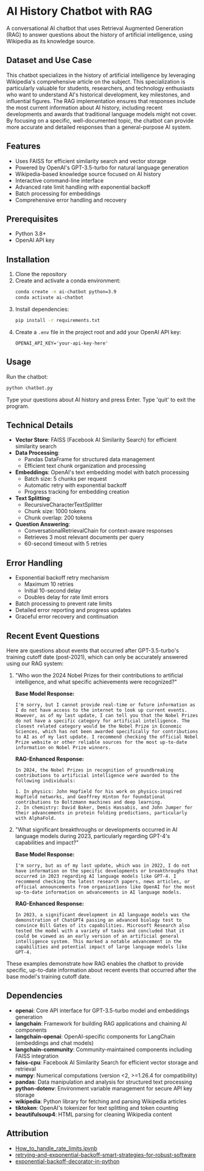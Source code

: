 # AI History Chatbot with RAG

A conversational AI chatbot that uses Retrieval Augmented Generation (RAG) to answer questions about the history of artificial intelligence, using Wikipedia as its knowledge source.

## Dataset and Use Case

This chatbot specializes in the history of artificial intelligence by leveraging Wikipedia's comprehensive article on the subject. This specialization is particularly valuable for students, researchers, and technology enthusiasts who want to understand AI's historical development, key milestones, and influential figures. The RAG implementation ensures that responses include the most current information about AI history, including recent developments and awards that traditional language models might not cover. By focusing on a specific, well-documented topic, the chatbot can provide more accurate and detailed responses than a general-purpose AI system.

## Features

- Uses FAISS for efficient similarity search and vector storage
- Powered by OpenAI's GPT-3.5-turbo for natural language generation
- Wikipedia-based knowledge source focused on AI history
- Interactive command-line interface
- Advanced rate limit handling with exponential backoff
- Batch processing for embeddings
- Comprehensive error handling and recovery

## Prerequisites

- Python 3.8+
- OpenAI API key

## Installation

1. Clone the repository
2. Create and activate a conda environment:
   ```bash
   conda create -n ai-chatbot python=3.9
   conda activate ai-chatbot
   ```
3. Install dependencies:
   ```bash
   pip install -r requirements.txt
   ```
4. Create a `.env` file in the project root and add your OpenAI API key:
   ```
   OPENAI_API_KEY='your-api-key-here'
   ```

## Usage

Run the chatbot:
```bash
python chatbot.py
```

Type your questions about AI history and press Enter. Type 'quit' to exit the program.

## Technical Details

- **Vector Store**: FAISS (Facebook AI Similarity Search) for efficient similarity search
- **Data Processing**:
  * Pandas DataFrame for structured data management
  * Efficient text chunk organization and processing
- **Embeddings**: OpenAI's text embedding model with batch processing
  * Batch size: 5 chunks per request
  * Automatic retry with exponential backoff
  * Progress tracking for embedding creation
- **Text Splitting**: 
  * RecursiveCharacterTextSplitter
  * Chunk size: 1000 tokens
  * Chunk overlap: 200 tokens
- **Question Answering**: 
  * ConversationalRetrievalChain for context-aware responses
  * Retrieves 3 most relevant documents per query
  * 60-second timeout with 5 retries

## Error Handling

- Exponential backoff retry mechanism
  * Maximum 10 retries
  * Initial 10-second delay
  * Doubles delay for rate limit errors
- Batch processing to prevent rate limits
- Detailed error reporting and progress updates
- Graceful error recovery and continuation

## Recent Event Questions

Here are questions about events that occurred after GPT-3.5-turbo's training cutoff date (post-2021), which can only be accurately answered using our RAG system:

1. "Who won the 2024 Nobel Prizes for their contributions to artificial intelligence, and what specific achievements were recognized?"

   **Base Model Response:**
   ```
   I'm sorry, but I cannot provide real-time or future information as I do not have access to the internet to look up current events. However, as of my last update, I can tell you that the Nobel Prizes do not have a specific category for artificial intelligence. The closest related category would be the Nobel Prize in Economic Sciences, which has not been awarded specifically for contributions to AI as of my last update. I recommend checking the official Nobel Prize website or other reliable sources for the most up-to-date information on Nobel Prize winners.
   ```

   **RAG-Enhanced Response:**
   ```
   In 2024, the Nobel Prizes in recognition of groundbreaking contributions to artificial intelligence were awarded to the following individuals:

   1. In physics: John Hopfield for his work on physics-inspired Hopfield networks, and Geoffrey Hinton for foundational contributions to Boltzmann machines and deep learning.
   2. In chemistry: David Baker, Demis Hassabis, and John Jumper for their advancements in protein folding predictions, particularly with AlphaFold.
   ```

2. "What significant breakthroughs or developments occurred in AI language models during 2023, particularly regarding GPT-4's capabilities and impact?"

   **Base Model Response:**
   ```
   I'm sorry, but as of my last update, which was in 2022, I do not have information on the specific developments or breakthroughs that occurred in 2023 regarding AI language models like GPT-4. I recommend checking the latest research papers, news articles, or official announcements from organizations like OpenAI for the most up-to-date information on advancements in AI language models.
   ```

   **RAG-Enhanced Response:**
   ```
   In 2023, a significant development in AI language models was the demonstration of ChatGPT4 passing an advanced biology test to convince Bill Gates of its capabilities. Microsoft Research also tested the model with a variety of tasks and concluded that it could be viewed as an early version of an artificial general intelligence system. This marked a notable advancement in the capabilities and potential impact of large language models like GPT-4.
   ```

These examples demonstrate how RAG enables the chatbot to provide specific, up-to-date information about recent events that occurred after the base model's training cutoff date.

## Dependencies

- **openai**: Core API interface for GPT-3.5-turbo model and embeddings generation
- **langchain**: Framework for building RAG applications and chaining AI components
- **langchain-openai**: OpenAI-specific components for LangChain (embeddings and chat models)
- **langchain-community**: Community-maintained components including FAISS integration
- **faiss-cpu**: Facebook AI Similarity Search for efficient vector storage and retrieval
- **numpy**: Numerical computations (version <2, >=1.26.4 for compatibility)
- **pandas**: Data manipulation and analysis for structured text processing
- **python-dotenv**: Environment variable management for secure API key storage
- **wikipedia**: Python library for fetching and parsing Wikipedia articles
- **tiktoken**: OpenAI's tokenizer for text splitting and token counting
- **beautifulsoup4**: HTML parsing for cleaning Wikipedia content

## Attribution

- [How_to_handle_rate_limits.ipynb](https://github.com/openai/openai-cookbook/blob/main/examples/How_to_handle_rate_limits.ipynb)
- [retrying-and-exponential-backoff-smart-strategies-for-robust-software](https://www.pullrequest.com/blog/retrying-and-exponential-backoff-smart-strategies-for-robust-software/)
- [exponential-backoff-decorator-in-python](https://medium.com/@suryasekhar/exponential-backoff-decorator-in-python-26ddf783aea0)
